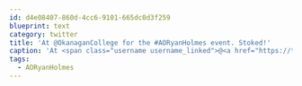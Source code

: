 ```yaml
---
id: d4e08407-860d-4cc6-9101-665dc0d3f259
blueprint: text
category: twitter
title: 'At @OkanaganCollege for the #AORyanHolmes event. Stoked!'
caption: 'At <span class="username username_linked">@<a href="https://twitter.com/OkanaganCollege" title="Okanagan College">OkanaganCollege</a></span> for the <span class="hashtag hashtag_local">#<a href="http://tweettemp.darylchymko.ca/?tag=aoryanholmes">AORyanHolmes</a> event. Stoked!'
tags:
  - AORyanHolmes
---
```

